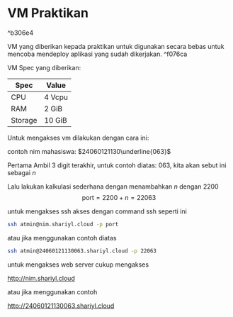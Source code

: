 # VM Praktikan

^b306e4

VM yang diberikan kepada praktikan untuk digunakan secara bebas untuk mencoba mendeploy aplikasi yang sudah dikerjakan. ^f076ca

VM Spec yang diberikan:

| Spec    | Value  |
| ------- | ------ |
| CPU     | 4 Vcpu |
| RAM     | 2 GiB  |
| Storage | 10 GiB |

Untuk mengakses vm dilakukan dengan cara ini:

contoh nim mahasiswa: $24060121130\underline{063}$

Pertama Ambil 3 digit terakhir, untuk contoh diatas: $063$, kita akan sebut ini sebagai $n$

Lalu lakukan kalkulasi sederhana dengan menambahkan $n$ dengan $2200$
$$\text{port} = 2200 + n = 22063$$

untuk mengakses ssh akses dengan command ssh seperti ini

```sh
ssh atmin@nim.shariyl.cloud -p port
```

atau jika menggunakan contoh diatas

```sh
ssh atmin@24060121130063.shariyl.cloud -p 22063
```

untuk mengakses web server cukup mengakses

http://nim.shariyl.cloud

atau jika menggunakan contoh

http://24060121130063.shariyl.cloud